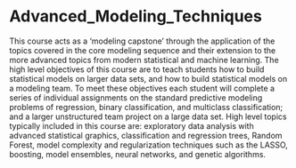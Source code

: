 # Advanced_Modeling_Techniques 

This course acts as a ‘modeling capstone’ through the application of the topics covered in the core modeling sequence and their 
extension to the more advanced topics from modern statistical and machine learning. The high level objectives of this course are to 
teach students how to build statistical models on larger data sets, and how to build statistical models on a modeling team. 
To meet these objectives each student will complete a series of individual assignments on the standard predictive modeling problems of 
regression, binary classification, and multiclass classification; and a larger unstructured team project on a large data set. 
High level topics typically included in this course are: exploratory data analysis with advanced statistical graphics, classification and 
regression trees, Random Forest, model complexity and regularization techniques such as the LASSO, boosting, model ensembles, neural networks, 
and genetic algorithms.
